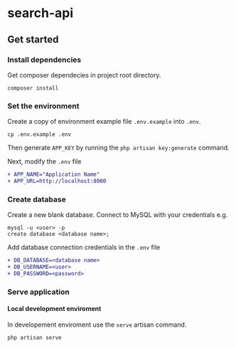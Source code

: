 # search-api

## Get started

### Install dependencies

Get composer dependecies in project root directory.

```
composer install
```

### Set the environment

Create a copy of environment example file `.env.example` into `.env`.

```
cp .env.example .env
```

Then generate `APP_KEY` by running the `php artisan key:generate` command.


Next, modify the `.env` file 

```diff
+ APP_NAME="Application Name"
+ APP_URL=http://localhost:8000
```

### Create database

Create a new blank database. Connect to MySQL with your credentials e.g.

```
mysql -u <user> -p
create database <database name>;
```

Add database connection credentials in the `.env` file

```diff
+ DB_DATABASE=<database name>
+ DB_USERNAME=<user>
+ DB_PASSWORD=<password>
```

### Serve application

#### Local development enviroment

In developement enviroment use the `serve` artisan command.
```
php artisan serve
```